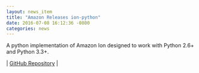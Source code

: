 ```yaml
---
layout: news_item
title: "Amazon Releases ion-python"
date: 2016-07-08 16:12:36 -0800
categories: news
---
```

A python implementation of Amazon Ion designed to work with Python 2.6+ and Python 3.3+.

| [GitHub Repository](https://github.com/amzn/ion-python) |